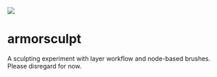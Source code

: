 ![](https://armorsculpt.org/img/git.jpg)

armorsculpt
==============

A sculpting experiment with layer workflow and node-based brushes. Please disregard for now.
